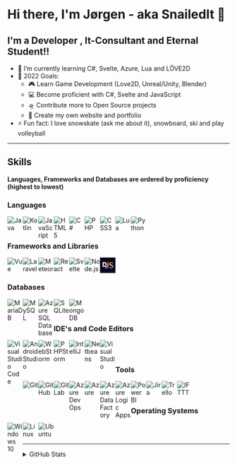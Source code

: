 # Hi there, I'm Jørgen - aka Snailedlt 👋 

## I'm a Developer , It-Consultant and Eternal Student!!

- 🌱 I’m currently learning C#, Svelte, Azure, Lua and LÖVE2D
- 🥅 2022 Goals: 
  - 🎮 Learn Game Development (Love2D, Unreal/Unity, Blender)
  - 💻 Become proficient with C#, Svelte and JavaScript
  - 🛸 Contribute more to Open Source projects
  - 📄 Create my own website and portfolio
- ⚡ Fun fact: I love snowskate (ask me about it), snowboard, ski and play volleyball

---


## Skills
**Languages, Frameworks and Databases are ordered by proficiency (highest to lowest)**

### Languages
  [<img align="left" alt="Java" title="Java" width="35px" src="https://cdn.jsdelivr.net/gh/devicons/devicon/icons/java/java-original.svg" /> ][Java meme]
  [<img align="left" alt="Kotlin" title="Kotlin" width="35px" src="https://cdn.jsdelivr.net/gh/devicons/devicon/icons/kotlin/kotlin-original.svg" />][Kotlin meme]
  [<img align="left" alt="JavaScript" title="JavaScript" width="35px" src="https://cdn.jsdelivr.net/gh/devicons/devicon/icons/javascript/javascript-original.svg" />][JavaScript meme]
  [<img align="left" alt="HTML5" title="HTML5" width="35px" src="https://cdn.jsdelivr.net/gh/devicons/devicon/icons/html5/html5-original.svg" /> ][HTML5 meme]
  [<img align="left" alt="C#" title="C#" width="35px" src="https://cdn.jsdelivr.net/gh/devicons/devicon/icons/csharp/csharp-original.svg" /> ][C# meme]
  [<img align="left" alt="PHP" title="PHP" width="35px" src="https://cdn.jsdelivr.net/gh/devicons/devicon/icons/php/php-original.svg" /> ][PHP meme]
  [<img align="left" alt="CSS3" title="CSS3" width="35px" src="https://cdn.jsdelivr.net/gh/devicons/devicon/icons/css3/css3-original.svg" /> ][CSS3 meme]
  [<img align="left" alt="Lua" title="Lua" width="35px" src="https://cdn.jsdelivr.net/gh/devicons/devicon/icons/lua/lua-original.svg" /> ][Lua meme]
  [<img align="left" alt="Python" title="Python" width="35px" src="https://cdn.jsdelivr.net/gh/devicons/devicon/icons/python/python-original.svg" /> ][Python meme]

<br />
<br />

### Frameworks and Libraries

<img align="left" alt="Vue" title="Vue" width="35px" src="https://cdn.jsdelivr.net/gh/devicons/devicon/icons/vuejs/vuejs-original.svg" />
<img align="left" alt="Laravel" title="Laravel" width="35px" src="https://cdn.jsdelivr.net/gh/devicons/devicon/icons/laravel/laravel-plain.svg" />
<img align="left" alt="Meteor" title="Meteor" width="35px" src="https://cdn.jsdelivr.net/gh/devicons/devicon/icons/meteor/meteor-original.svg" />
<img align="left" alt="React" title="React" width="35px" src="https://cdn.jsdelivr.net/gh/devicons/devicon/icons/react/react-original.svg" />
<img align="left" alt="Svelte" title="Svelte" width="35px" src="https://cdn.jsdelivr.net/gh/devicons/devicon/icons/svelte/svelte-original.svg" />
<img align="left" alt="Node.js" title="Node.js" width="35px" src="https://cdn.jsdelivr.net/gh/devicons/devicon/icons/nodejs/nodejs-original.svg" />
<img align="left" alt="Discord.js" title="Discord.js" width="35px" src="./img/discord.js.png" />


<br />
<br />

### Databases

<img align="left" alt="MariaDB" title="MariaDB" width="35px" src="https://mariadb.com/wp-content/uploads/2019/11/mariadb-logo-vertical_blue.svg" />
<img align="left" alt="MySQL" title="MySQL" width="35px" src="https://cdn.jsdelivr.net/gh/devicons/devicon/icons/mysql/mysql-original.svg" />
<img align="left" alt="Azure SQL Database" title="Azure SQL Database" width="35px" src="https://code.benco.io/icon-collection/azure-docs/sql-database.svg" />
<img align="left" alt="SQLite" title="SQLite" width="35px" src="https://upload.wikimedia.org/wikipedia/commons/9/97/Sqlite-square-icon.svg" />
<img align="left" alt="MongoDB" title="MongoDB" width="35px" src="https://cdn.jsdelivr.net/gh/devicons/devicon/icons/mongodb/mongodb-original.svg" />

<br />
<br />

### IDE's and Code Editors

<img align="left" alt="Visual Studio Code" title="Visual Studio Code" width="35px" src="https://cdn.jsdelivr.net/gh/devicons/devicon/icons/vscode/vscode-original.svg" />
<img align="left" alt="Android Studio" title="Android Studio" width="35px" src="https://upload.wikimedia.org/wikipedia/commons/e/e3/Android_Studio_Icon_%282014-2019%29.svg" />
<img align="left" alt="WebStorm" title="WebStorm" width="35px" src="https://cdn.freebiesupply.com/logos/large/2x/webstorm-icon-logo-svg-vector.svg" />
<img align="left" alt="PHPStorm" title="PHPStorm" width="35px" src="https://cdn.freebiesupply.com/logos/large/2x/phpstorm-1-logo-svg-vector.svg" />
<img align="left" alt="IntelliJ" title="IntelliJ" width="35px" src="https://cdn.freebiesupply.com/logos/large/2x/intellij-idea-1-logo-svg-vector.svg" />
<img align="left" alt="Netbeans" title="Netbeans" width="35px" src="https://upload.wikimedia.org/wikipedia/commons/9/98/Apache_NetBeans_Logo.svg" />
<img align="left" alt="Visual Studio" title="Visual Studio" width="35px" src="https://cdn.jsdelivr.net/gh/devicons/devicon/icons/visualstudio/visualstudio-plain.svg" />

<br />
<br />

### Tools

<img align="left" alt="Git" title="Git" width="35px" src="https://cdn.jsdelivr.net/gh/devicons/devicon/icons/git/git-original.svg" />
<img align="left" alt="GitHub" title="GitHub" width="35px" src="https://cdn.jsdelivr.net/gh/devicons/devicon/icons/github/github-original.svg" />
<img align="left" alt="GitLab" title="GitLab" width="35px" src="https://cdn.jsdelivr.net/gh/devicons/devicon/icons/gitlab/gitlab-original.svg" />
<img align="left" alt="Azure DevOps" title="Azure DevOps" width="35px" src="https://cdn.jsdelivr.net/npm/simple-icons@3.13.0/icons/azuredevops.svg" />
<img align="left" alt="Azure" title="Azure" width="35px" src="https://cdn.jsdelivr.net/gh/devicons/devicon/icons/azure/azure-original.svg" />
<img align="left" alt="Azure Data Factory" title="Azure Data Factory" width="35px" src="https://code.benco.io/icon-collection/azure-docs/data-factory.svg" />
<img align="left" alt="Azure Logic Apps" title="Azure Logic Apps" width="35px" src="https://code.benco.io/icon-collection/azure-docs/logic-apps.svg" />
<img align="left" alt="Power BI" title="Power BI" width="35px" src="https://powerbi.microsoft.com/pictures/application-logos/svg/powerbi.svg" />
<img align="left" alt="Jira" title="Jira" width="35px" src="https://cdn.jsdelivr.net/gh/devicons/devicon/icons/jira/jira-original.svg" />
<img align="left" alt="Trello" title="Trello" width="35px" src="https://cdn.jsdelivr.net/gh/devicons/devicon/icons/trello/trello-plain.svg" />
<img align="left" alt="IFTTT" title="IFTTT" width="35px" src="https://iconape.com/wp-content/files/xj/69963/svg/ifttt-1.svg" />

<br />
<br />

### Operating Systems

<img align="left" alt="Windows 10" title="Windows 10" width="35px" src="https://upload.wikimedia.org/wikipedia/commons/4/48/Windows_logo_-_2012_%28dark_blue%29.svg" />
<img align="left" alt="Linux" title="Linux" width="35px" src="https://cdn.jsdelivr.net/gh/devicons/devicon/icons/linux/linux-original.svg" />
<img align="left" alt="Ubuntu" title="Ubuntu" width="35px" src="https://cdn.jsdelivr.net/gh/devicons/devicon/icons/ubuntu/ubuntu-plain.svg" />

<br />
<br />


---

<details>
  <summary>GitHub Stats</summary>
  <img align="left" width="100%" alt="Snailedlt's GitHub Stats" src="https://github-readme-stats.vercel.app/api?username=Snailedlt&&theme=react-dark&show_icons=true&hide_border=true&bg_color=0d1117&title_color=22eded&icon_color=22eded&text_color=cacaca&color=22eded&border_radius=0&count_private=true" />
  <img align="left" width="100%" alt="Snailedlt's GitHub Contributions Graph" src="https://activity-graph.herokuapp.com/graph?username=Snailedlt&theme=react-dark&bg_color=0d1117&color=22eded&line=22eded&point=00000000&area=true&area_color=22EDED&hide_border=true&custom_title=Contributions">
</details>


[linkedin]: https://www.linkedin.com/in/j%C3%B8rgen-kalsnes-hagen/

<!-- MEMES -->
[Java meme]: https://programmerhumor.io/wp-content/webp-express/webp-images/doc-root/wp-content/uploads/2021/11/programmerhumor-io-java-memes-backend-memes-98d607643ca200e-608x703.jpg.webp
[Kotlin meme]: https://pbs.twimg.com/media/EQf-wm_XUAEcbBq.jpg
[JavaScript meme]: https://programmerhumor.io/wp-content/webp-express/webp-images/doc-root/wp-content/uploads/2021/09/programmerhumor-io-java-memes-javascript-memes-0fd04525696ec49-608x925.png.webp
[HTML5 meme]: https://programmerhumor.io/wp-content/webp-express/webp-images/doc-root/wp-content/uploads/2021/10/programmerhumor-io-programming-memes-frontend-memes-c590882db3f917d-608x728.jpg.webp
[C# meme]: https://programmerhumor.io/programming-memes/java-bros-3/
[PHP meme]: https://programmerhumor.io/wp-content/webp-express/webp-images/doc-root/wp-content/uploads/2021/05/programmerhumor-io-614c5b412d-608x949.jpg.webp
[CSS3 meme]: https://miro.medium.com/max/1000/1*xi7ddfL9LpTH-pdY20Y_Cw.gif
[Lua meme]: https://i.redd.it/t7mtabt8d5nz.jpg
[Python meme]: https://i.redd.it/i0imk0ay05k21.jpg
